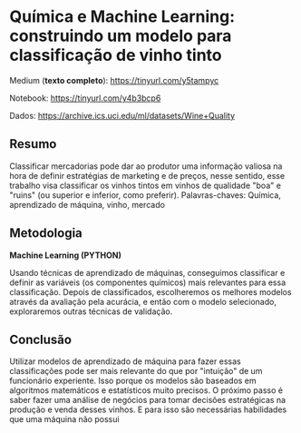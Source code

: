 # Química e Machine Learning: construindo um modelo para classificação de vinho tinto
Medium (**texto completo**): https://tinyurl.com/y5tampyc

Notebook: https://tinyurl.com/y4b3bcp6

Dados: https://archive.ics.uci.edu/ml/datasets/Wine+Quality

## Resumo
Classificar mercadorias pode dar ao produtor uma informação valiosa na hora de definir estratégias de marketing e de preços, nesse sentido, esse trabalho visa classificar os vinhos tintos em vinhos de qualidade "boa" e "ruins" (ou superior e inferior, como preferir).
Palavras-chaves: Química, aprendizado de máquina, vinho, mercado

## Metodologia
**Machine Learning (PYTHON)**

Usando técnicas de aprendizado de máquinas, conseguimos classificar e definir as variáveis (os componentes químicos) mais relevantes para essa classificação. Depois de classificados, escolheremos os melhores modelos através da avaliação pela acurácia, e então com o modelo selecionado, exploraremos outras técnicas de validação.

## Conclusão
Utilizar modelos de aprendizado de máquina para fazer essas classificações pode ser mais relevante do que por "intuição" de um funcionário experiente. Isso porque os modelos são baseados em algoritmos matemáticos e estatísticos muito precisos. O próximo passo é saber fazer uma análise de negócios para tomar decisões estratégicas na produção e venda desses vinhos. E para isso são necessárias habilidades que uma máquina não possui
